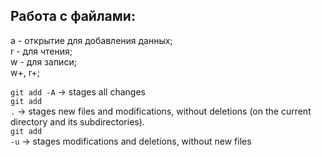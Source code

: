 ## Работа с файлами:
a - открытие для добавления данных;<br>
r - для чтения;<br>
w - для записи;<br>
w+, r+;<br>

<code>git add -A</code> -> stages all changes<br>
<code>git add .</code> -> stages new files and modifications, without deletions (on the current directory and its subdirectories).<br>
<code>git add -u</code> -> stages modifications and deletions, without new files<br>
